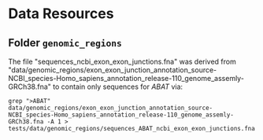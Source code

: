 # Data Resources

## Folder `genomic_regions`

The file "sequences_ncbi_exon_exon_junctions.fna" was derived from "data/genomic_regions/exon_exon_junction_annotation_source-NCBI_species-Homo_sapiens_annotation_release-110_genome_assemly-GRCh38.fna" to contain only sequences for *ABAT* via:

```
grep ">ABAT" data/genomic_regions/exon_exon_junction_annotation_source-NCBI_species-Homo_sapiens_annotation_release-110_genome_assemly-GRCh38.fna -A 1 > tests/data/genomic_regions/sequences_ABAT_ncbi_exon_exon_junctions.fna
```
